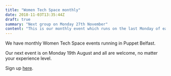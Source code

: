 ```yaml
---
title: "Women Tech Space monthly"
date: 2018-11-03T13:35:44Z
draft: true
summary: "Next group on Monday 27th November"
content: "This is our monthly event which runs on the last Monday of each month"
---
```

We have monthly Women Tech Space events running in Puppet Belfast.

Our next event is on Monday 19th August and all are welcome, no matter your experience level. 

Sign up [here](https://www.meetup.com/Women-Tech-Space/events/263800645/).
